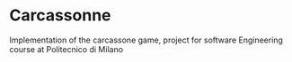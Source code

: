 Carcassonne
===========


Implementation of the carcassone game, project for software Engineering course at Politecnico di Milano

